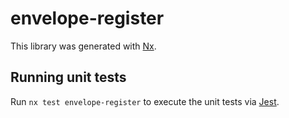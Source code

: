 # envelope-register

This library was generated with [Nx](https://nx.dev).

## Running unit tests

Run `nx test envelope-register` to execute the unit tests via [Jest](https://jestjs.io).
